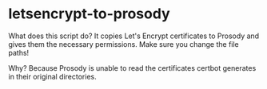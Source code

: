 # letsencrypt-to-prosody
What does this script do? It copies Let's Encrypt certificates to Prosody and gives them the necessary permissions. Make sure you change the file paths!

Why? Because Prosody is unable to read the certificates certbot generates in their original directories.

